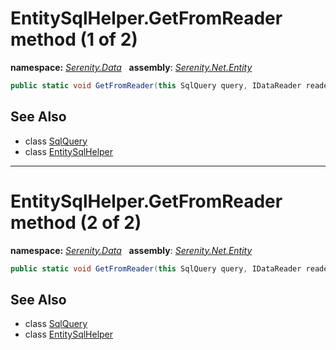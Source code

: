 # EntitySqlHelper.GetFromReader method (1 of 2)
**namespace:** *[Serenity.Data](../../README.md#serenity.data-namespace)*   **assembly**: *[Serenity.Net.Entity](../../README.md)*

```csharp
public static void GetFromReader(this SqlQuery query, IDataReader reader)
```

## See Also

* class [SqlQuery](../Serenity.Net.Data/../SqlQuery.md)
* class [EntitySqlHelper](../EntitySqlHelper.md)

---

# EntitySqlHelper.GetFromReader method (2 of 2)
**namespace:** *[Serenity.Data](../../README.md#serenity.data-namespace)*   **assembly**: *[Serenity.Net.Entity](../../README.md)*

```csharp
public static void GetFromReader(this SqlQuery query, IDataReader reader, IList<object> into)
```

## See Also

* class [SqlQuery](../Serenity.Net.Data/../SqlQuery.md)
* class [EntitySqlHelper](../EntitySqlHelper.md)